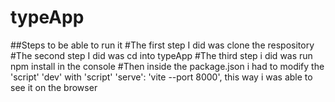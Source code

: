 # typeApp
##Steps to be able to run it
#The first step I did was clone the respository
#The second step I did was cd into typeApp
#The third step i did was run npm install in the console
#Then inside the package.json i had to modify the 'script' 'dev' with 'script' 'serve': 'vite --port 8000', this way i was able to see it on the browser
